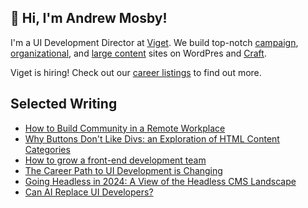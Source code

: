 
## 👋 Hi, I'm Andrew Mosby!

I'm a UI Development Director at <a href="https://www.viget.com/">Viget</a>. We build top-notch <a href="https://www.viget.com/project-type/campaign-sites/">campaign</a>, <a href="https://www.viget.com/project-type/organizational-websites/">organizational</a>, and <a href="https://www.viget.com/project-type/large-content-sites/">large content</a> sites on WordPres and <a href="https://www.viget.com/services/craft-cms/">Craft</a>.

Viget is hiring! Check out our <a href="https://www.viget.com/careers/">career listings</a> to find out more.


## Selected Writing

* [How to Build Community in a Remote Workplace](https://dockyard.com/blog/2020/01/23/how-to-build-community-in-a-remote-workplace/)
* [Why Buttons Don't Like Divs: an Exploration of HTML Content Categories](https://dockyard.com/blog/2019/12/20/why-buttons-don-t-like-divs-an-exploration-of-html-content-categories/)
* [How to grow a front-end development team](https://www.ntara.com/blog/how-to-grow-a-front-end-development-team/)
* [The Career Path to UI Development is Changing](https://www.viget.com/articles/the-career-path-to-ui-development-is-changing/)
* [Going Headless in 2024: A View of the Headless CMS Landscape](https://www.viget.com/articles/a-view-of-the-headless-cms-landscape/)
* [Can AI Replace UI Developers?](https://www.viget.com/articles/can-ai-replace-ui-developers/)
